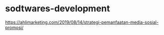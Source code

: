# sodtwares-development
https://ahlimarketing.com/2019/08/14/strategi-pemanfaatan-media-sosial-promosi/
